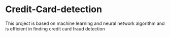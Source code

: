 # Credit-Card-detection
This project is based on machine learning and neural network algorithm and is efficient in finding credit card fraud detection 
